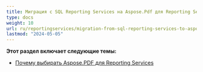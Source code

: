 ```yaml
---
title: Миграция с SQL Reporting Services на Aspose.Pdf для Reporting Services
type: docs
weight: 10
url: ru/reportingservices/migration-from-sql-reporting-services-to-aspose-pdf-for-reporting-services/
lastmod: "2024-05-05"
---
```


**Этот раздел включает следующие темы:**

- [Почему выбирать Aspose.PDF для Reporting Services](/pdf/reportingservices/why-choose-aspose-pdf-for-reporting-services/)